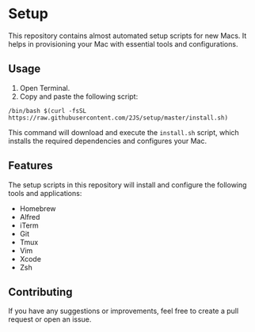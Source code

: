# Setup

This repository contains almost automated setup scripts for new Macs. It helps in provisioning your Mac with essential tools and configurations.

## Usage

1. Open Terminal.
2. Copy and paste the following script:

```
/bin/bash $(curl -fsSL https://raw.githubusercontent.com/2JS/setup/master/install.sh)
```

This command will download and execute the `install.sh` script, which installs the required dependencies and configures your Mac.

## Features

The setup scripts in this repository will install and configure the following tools and applications:

- Homebrew
- Alfred
- iTerm
- Git
- Tmux
- Vim
- Xcode
- Zsh

## Contributing

If you have any suggestions or improvements, feel free to create a pull request or open an issue.